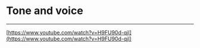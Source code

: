 # Tone and voice

---

[https://www.youtube.com/watch?v=H9FU90d-qjI](https://www.youtube.com/watch?v=H9FU90d-qjI)